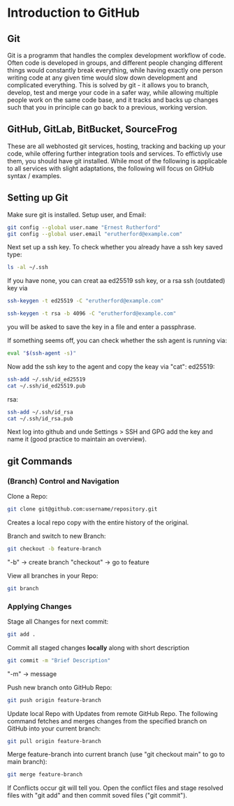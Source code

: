 # Introduction to GitHub

## Git
Git is a programm that handles the complex development workflow of code. Often code is developed in groups, and different people changing different things would constantly break everything, while having exactly one person writing code at any given time would slow down development and complicated everything.
This is solved by git - it allows you to branch, develop, test and merge your code in a safer way, while allowing multiple people work on the same code base, and it tracks and backs up changes such that you in principle can go back to a previous, working version.

## GitHub, GitLab, BitBucket, SourceFrog
These are all webhosted git services, hosting, tracking and backing up your code, while offering further integration tools and services.
To effictivly use them, you should have git installed.
While most of the following is applicable to all services with slight adaptations, the following will focus on GitHub syntax / examples.

## Setting up Git
Make sure git is installed.
Setup user, and Email:

```bash
git config --global user.name "Ernest Rutherford"
git config --global user.email "erutherford@example.com"
```

Next set up a ssh key. To check whether you already have a ssh key saved type:
```bash
ls -al ~/.ssh
```
If you have none, you can creat aa ed25519 ssh key, or a rsa ssh (outdated) key via
```bash
ssh-keygen -t ed25519 -C "erutherford@example.com"
```

```bash
ssh-keygen -t rsa -b 4096 -C "erutherford@example.com"
```
you will be asked to save the key in a file and enter a passphrase.

If something seems off, you can check whether the ssh agent is running via:
```bash
eval "$(ssh-agent -s)"
```
Now add the ssh key to the agent and copy the keay via "cat":
ed25519:
```bash
ssh-add ~/.ssh/id_ed25519
cat ~/.ssh/id_ed25519.pub
```
rsa:
```bash
ssh-add ~/.ssh/id_rsa
cat ~/.ssh/id_rsa.pub
```

Next log into github and unde Settings > SSH and GPG add the key and name it (good practice to maintain an overview).

## git Commands
### (Branch) Control and Navigation
Clone a Repo:
```bash
git clone git@github.com:username/repository.git
```
Creates a local repo copy with the entire history of the original.

Branch and switch to new Branch:
```bash
git checkout -b feature-branch
```
"-b" -> create branch
"checkout" -> go to feature

View all branches in your Repo:
```bash
git branch
```
### Applying Changes

Stage all Changes for next commit:
```bash
git add .
```
Commit all staged changes __locally__ along with short description
```bash
git commit -m "Brief Description"
```
"-m" -> message

Push new branch onto GitHub Repo:
```bash
git push origin feature-branch
```

Update local Repo with Updates from remote GitHub Repo. The following command fetches and merges changes from the specified branch on GitHub into your current branch:
```bash
git pull origin feature-branch
```

Merge feature-branch into current branch (use "git checkout main" to go to main branch):
```bash
git merge feature-branch
```
If Conflicts occur git will tell you. Open the conflict files and stage resolved files with "git add" and then commit soved files ("git commit").